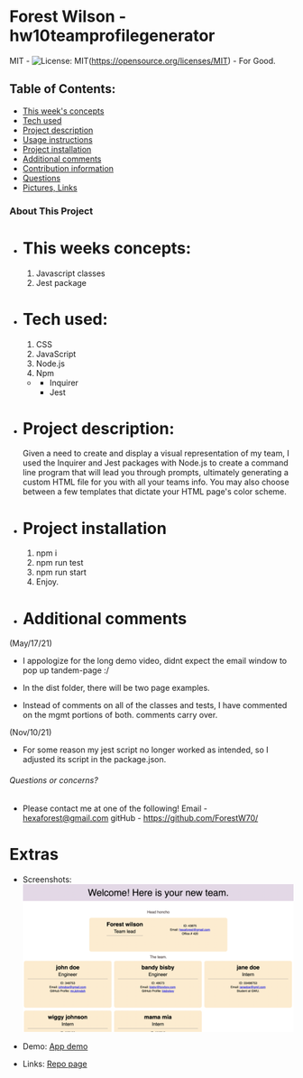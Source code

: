 # Forest Wilson - hw10teamprofilegenerator
MIT - ![License: MIT](https://img.shields.io/badge/License-MIT-yellow.svg)(https://opensource.org/licenses/MIT) - For Good.
<!-- Original deployment date: May 17th, 2021 -->

## Table of Contents:
- [This week's concepts](#this-weeks-concepts)
- [Tech used](#tech-used)
- [Project description](#project-description)
- [Usage instructions](#usage-instructions)
- [Project installation](#project-installation)
- [Additional comments](#additional-comments)
- [Contribution information](#contribution-information)
- [Questions](#questions-or-concerns)
- [Pictures, Links](#extras)


### About This Project

* # This weeks concepts:
  1. Javascript classes
  2. Jest package

* # Tech used:
  1. CSS
  2. JavaScript
  3. Node.js
  4. Npm
  * - Inquirer
    - Jest

* # Project description:
  Given a need to create and display a visual representation of my team, I used the Inquirer and Jest packages with Node.js to create a command line program that will lead you through prompts, ultimately generating a custom HTML file for you with all your teams info. You may also choose between a few templates that dictate your HTML page's color scheme.
  
* # Project installation
  1. npm i
  2. npm run test
  3. npm run start
  4. Enjoy.

* # Additional comments
(May/17/21)

  - I appologize for the long demo video, didnt expect the email window to pop up tandem-page :/

  - In the dist folder, there will be two page examples.

  - Instead of comments on all of the classes and tests, I have commented on the mgmt portions of both. comments carry over.

(Nov/10/21)

  - For some reason my jest script no longer worked as intended, so I adjusted its script in the package.json.


###### Questions or concerns? 
* Please contact me at one of the following!
  Email - hexaforest@gmail.com
  gitHub - https://github.com/ForestW70/


# Extras

* Screenshots:
  ![App page desktop](./assets/gen-page.png)
  
* Demo:
  [App demo](https://youtu.be/q5OVMxwlkuU)

* Links:
  [Repo page](https://github.com/ForestW70/hw10teamprofilegenerator)
  

